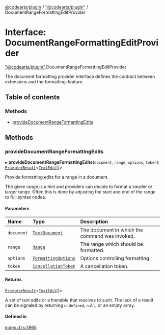 [@codearts/plugin](../README.md) / ["@codearts/plugin"](../modules/_codearts_plugin_.md) / DocumentRangeFormattingEditProvider

# Interface: DocumentRangeFormattingEditProvider

["@codearts/plugin"](../modules/_codearts_plugin_.md).DocumentRangeFormattingEditProvider

The document formatting provider interface defines the contract between extensions and
the formatting-feature.

## Table of contents

### Methods

- [provideDocumentRangeFormattingEdits](codearts_plugin_.DocumentRangeFormattingEditProvider.md#providedocumentrangeformattingedits)

## Methods

### provideDocumentRangeFormattingEdits

▸ **provideDocumentRangeFormattingEdits**(`document`, `range`, `options`, `token`): [`ProviderResult`](../modules/_codearts_plugin_.md#providerresult)<[`TextEdit`](../classes/codearts_plugin_.TextEdit.md)[]\>

Provide formatting edits for a range in a document.

The given range is a hint and providers can decide to format a smaller
or larger range. Often this is done by adjusting the start and end
of the range to full syntax nodes.

#### Parameters

| Name | Type | Description |
| :------ | :------ | :------ |
| `document` | [`TextDocument`](codearts_plugin_.TextDocument.md) | The document in which the command was invoked. |
| `range` | [`Range`](../classes/codearts_plugin_.Range.md) | The range which should be formatted. |
| `options` | [`FormattingOptions`](codearts_plugin_.FormattingOptions.md) | Options controlling formatting. |
| `token` | [`CancellationToken`](codearts_plugin_.CancellationToken.md) | A cancellation token. |

#### Returns

[`ProviderResult`](../modules/_codearts_plugin_.md#providerresult)<[`TextEdit`](../classes/codearts_plugin_.TextEdit.md)[]\>

A set of text edits or a thenable that resolves to such. The lack of a result can be
signaled by returning `undefined`, `null`, or an empty array.

#### Defined in

[index.d.ts:3965](https://github.com/huaweicloud/cloudide-plugin-api/blob/5055bbd/index.d.ts#L3965)
